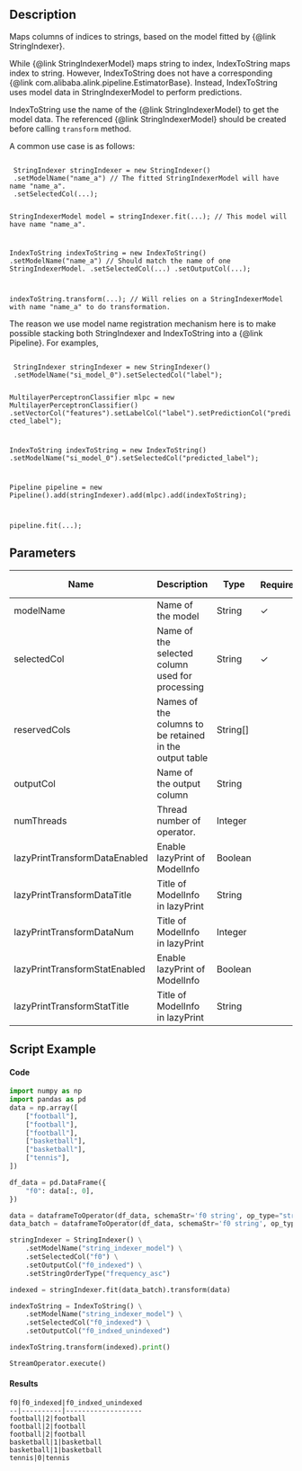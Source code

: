 ## Description
Maps columns of indices to strings, based on the model fitted by {@link StringIndexer}.
 
 While {@link StringIndexerModel} maps string to index, IndexToString maps index to string.
 However, IndexToString does not have a corresponding {@link com.alibaba.alink.pipeline.EstimatorBase}.
 Instead, IndexToString uses model data in StringIndexerModel to perform predictions.
 
 IndexToString use the name of the {@link StringIndexerModel} to get the model data.
 The referenced {@link StringIndexerModel} should be created before calling <code>transform</code> method.
 
 A common use case is as follows:
 
 <code>
 StringIndexer stringIndexer = new StringIndexer()
 .setModelName("name_a") // The fitted StringIndexerModel will have name "name_a".
 .setSelectedCol(...);
 
 StringIndexerModel model = stringIndexer.fit(...); // This model will have name "name_a".
 
 IndexToString indexToString = new IndexToString()
 .setModelName("name_a") // Should match the name of one StringIndexerModel.
 .setSelectedCol(...)
 .setOutputCol(...);
 
 indexToString.transform(...); // Will relies on a StringIndexerModel with name "name_a" to do transformation.
 </code>
 
 The reason we use model name registration mechanism here is to make possible stacking both StringIndexer and
 IndexToString into a {@link Pipeline}. For examples,
 
 <code>
 StringIndexer stringIndexer = new StringIndexer()
 .setModelName("si_model_0").setSelectedCol("label");
 
 MultilayerPerceptronClassifier mlpc = new MultilayerPerceptronClassifier()
 .setVectorCol("features").setLabelCol("label").setPredictionCol("predicted_label");
 
 IndexToString indexToString = new IndexToString()
 .setModelName("si_model_0").setSelectedCol("predicted_label");
 
 Pipeline pipeline = new Pipeline().add(stringIndexer).add(mlpc).add(indexToString);
 
 pipeline.fit(...);
 </code>

## Parameters
| Name | Description | Type | Required？ | Default Value |
| --- | --- | --- | --- | --- |
| modelName | Name of the model | String | ✓ |  |
| selectedCol | Name of the selected column used for processing | String | ✓ |  |
| reservedCols | Names of the columns to be retained in the output table | String[] |  | null |
| outputCol | Name of the output column | String |  | null |
| numThreads | Thread number of operator. | Integer |  | 1 |
| lazyPrintTransformDataEnabled | Enable lazyPrint of ModelInfo | Boolean |  | false |
| lazyPrintTransformDataTitle | Title of ModelInfo in lazyPrint | String |  | null |
| lazyPrintTransformDataNum | Title of ModelInfo in lazyPrint | Integer |  | -1 |
| lazyPrintTransformStatEnabled | Enable lazyPrint of ModelInfo | Boolean |  | false |
| lazyPrintTransformStatTitle | Title of ModelInfo in lazyPrint | String |  | null |

## Script Example
#### Code
```python
import numpy as np
import pandas as pd
data = np.array([
    ["football"],
    ["football"],
    ["football"],
    ["basketball"],
    ["basketball"],
    ["tennis"],
])

df_data = pd.DataFrame({
    "f0": data[:, 0],
})

data = dataframeToOperator(df_data, schemaStr='f0 string', op_type="stream")
data_batch = dataframeToOperator(df_data, schemaStr='f0 string', op_type="batch")

stringIndexer = StringIndexer() \
    .setModelName("string_indexer_model") \
    .setSelectedCol("f0") \
    .setOutputCol("f0_indexed") \
    .setStringOrderType("frequency_asc")

indexed = stringIndexer.fit(data_batch).transform(data)

indexToString = IndexToString() \
    .setModelName("string_indexer_model") \
    .setSelectedCol("f0_indexed") \
    .setOutputCol("f0_indxed_unindexed")

indexToString.transform(indexed).print()

StreamOperator.execute()
```

#### Results

```
f0|f0_indexed|f0_indxed_unindexed
--|----------|-------------------
football|2|football
football|2|football
football|2|football
basketball|1|basketball
basketball|1|basketball
tennis|0|tennis
```
